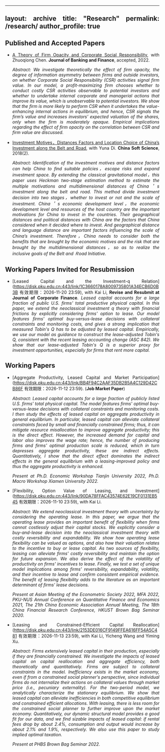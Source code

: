 

---
layout: archive
title: "Research"
permalink: /research/
author_profile: true
---
<style>
body {
text-align: justify}
</style>

<!--
{% if author.googlescholar %}
  You can also find my articles on <u><a href="{{author.googlescholar}}">my Google Scholar profile</a>.</u>
{% endif %}

{% include base_path %}

{% for post in site.research reversed %}
  {% include archive-single.html %}
{% endfor %}
-->

<!--## Publications

* [Credit Rating Prediction Through Supply Chains: A Machine Learning Approach](https://doi.org/10.1111/poms.13634) (with Jing Wu and Sean X. Zhou)\
 
   
***Production and Operations Management***, forthcoming-->
## Published and Accepted Papers
* [A Theory of Firm Opacity and Corporate Social Responsibility](https://www.sciencedirect.com/science/article/abs/pii/S0378426622002205), with Zhuoqiong Chen. **Journal of Banking and Finance**, accepted, 2022.
 
  *Abstract: We investigate theoretically the effect of firm opacity, the degree of information asymmetry between firms and outside investors, on whether Corporate Social Responsibility (CSR) activities signal firm value. In our model, a profit-maximizing firm chooses whether to conduct costly CSR activities observable to potential investors and whether to undertake internal corporate and managerial actions that improve its value, which is unobservable to potential investors. We show that the firm is more likely to perform CSR when it undertakes the value-enhancing internal actions in equilibrium, and hence, CSR signals the firm’s value and increases investors’ expected valuation of the shares, only when the firm is moderately opaque. Empirical implications regarding the effect of firm opacity on the correlation between CSR and firm value are discussed.*

* [Investment Motives，Distances Factors and Location Choice of China’s Investment along the Belt and Road](https://kns.cnki.net/kcms/detail/detail.aspx?dbcode=CJFD&dbname=CJFDLAST2018&filename=ZGRK201802016&uniplatform=NZKPT&v=XbsIuo4Cje_LxTNOfWbfhbRgA9hbOHKxHetRplVbFiVWuXtzy4QHfeRaSmTTj2L3), with Yuna Di. **China Soft Science**, 2018(2).
 
  *Abstract: Identification of the investment motives and distance factors can help China to find suitable policies，escape
risks and expand investment space. By extending the classical gravitational model，this paper uses Heckman two-stage
estimation method to estimate the multiple motivations and multidimensional distances of China＇s investment along the
belt and road. This method divide investment decision into two stages，whether to invest or not and the scale of
investment. China＇s economic development level，the economic development level and resources of the host country are
the important motivations for China to invest in the countries. Their geographical distances and political distances with
China are the factors that China considered when it decided where to invest. And geographical distance and language
distance are important factors influencing the scale of China’s investment. Therefore，China needs to consider both the
benefits that are brought by the economic motives and the risk that are brought by the multidimensional distances，so as
to realize the inclusive goals of the Belt and Ｒoad Initiative.*
  
  
  
## Working Papers Invited for Resubmission  
* [Leased Capital and  the Investment-q Relation](https://disk.pku.edu.cn:443/link/1C3660178A8009735801A34ECB6D0B3B
有效期限：2026-11-20 23:59), with Kai Li, **Revise and Resubmit at Journal of Corporate Finance**.
*Leased capital accounts for a large fraction of public U.S. firms' total productive physical capital. In this paper, we extend the neoclassical investment q theory with financial frictions by explicitly considering firms' option to lease. Our model features firms' optimal buy-versus-lease decisions with collateral constraints and monitoring costs, and gives a strong implication that measured Tobin's Q has to be adjusted by leased capital. Empirically, we use our model as guidance to construct the lease-adjusted Tobin's Q, consistent with the recent leasing accounting change (ASC 842). We show that our lease-adjusted Tobin's Q is a superior proxy for investment opportunities, especially for firms that rent more capital.*





## Working Papers
* [Aggregate Productivity, Leased Capital and Market Participation](https://disk.pku.edu.cn:443/link/BB4F94C2AAF35DB2B5A4C129D42CB86F
有效期限：2026-11-12 23:59). (**Job Market Paper**) 
 
  *Abstract: Leased capital accounts for a large fraction of publicly listed U.S. firms' total physical capital. The model features 
firms' optimal buy-versus-lease decisions with collateral constraints and monitoring costs. 
I then study the effects of leased capital on aggregate productivity in general equilibrium. In particular, leased capital can alleviate collateral constraints faced by small and financially constrained firms; thus, it can mitigate resource misallocation to improve aggregate productivity; this is the direct effect. However, the increased demand for capital and labor also improves the wage rate; hence,  the number of producing firms and firms' optimal production scale is reduced, which in turn depresses aggregate productivity, these are indirect effects. Quantitatively, I show that 
the direct effect dominates the indirect effects in the general equilibrium with a leasing-improved policy and thus the aggregate productivity is enhanced.*
 
  *Present at Ph.D. Economic Workshop Tianjin University 2022, Ph.D. Macro Workshop Xiamen University 2022.*

* [Flexibility, Option Value of Leasing, and Investment](https://disk.pku.edu.cn:443/link/90DA78FFAC43574E62E19CF0131EB545
有效期限：2026-11-10 23:59), with Kai Li.
  
  *Abstract: We extend neoclassical investment theory with uncertainty by considering the operating lease. In this paper, we argue that the operating lease provides an important benefit of flexibility when firms cannot costlessly adjust their capital stocks. We explicitly consider a buy-and-lease decision into the neoclassical investment theory with costly reversibility and expandability. We show how operating lease flexibility can be valued as options, and also how their valuation relates to the incentive to buy or lease capital. As two sources of flexibility, leasing can alleviate firms' costly reversibility and maintain the option for future expansion. We also derive the effect of the volatility of productivity on firms' incentives to lease.  Finally, we test a set of unique model implications among firms' reversibility, expandability, volatility, and their incentive to lease and confirm consistent empirical evidence. The benefit of leasing flexibility adds to the literature as an important determinant of firms' lease decisions.*
  
    *Present at Asian Meeting of the Econometric Society 2022, MFA 2022, PKU-NUS Annual Conference on Quantitative Finance and Economics 2021, The 21th China Economic Association Annual Meeting, The 18th China Financial Research Conference, HKUST Brown Bag Seminar 2020.*

* [Leasing and Constrained-Efficient Capital Reallocation](https://disk.pku.edu.cn:443/link/2153DE016CF9149FFEA616FF54A5C481
有效期限：2026-11-13 23:59), with Kai Li, Yicheng Wang and Yiming Xu.
  
  *Abstract: Firms extensively leased capital in their production, especially if they are financially constrained.  We investigate the impacts of leased capital on capital reallocation and aggregate efficiency, both theoretically and quantitatively. Firms are subject to collateral constraints in the model.  Inefficiency exists in the market economy, even if from a constrained social planner's perspective,   since individual firms do not internalize their actions on collateral values through market price (i.e.,  pecuniary externality).
For the two-period model, we analytically characterize the stationary equilibrium. We show that leased capital can alleviate inefficiencies in both competitive equilibrium and constrained efficient allocations. With leasing, there is less room for the constrained social planner to further improve upon the market economy.   Quantitatively, our dynamic structural model provides a good fit for our data, and we find sizable impacts of leased capital:  if rental fees drop by about 2.4%, consumption and output would increase by about 2.1% and 1.9%, respectively. We also use this paper to study implied optimal taxation.*
  
    *Present at PHBS Brown Bag Seminar 2022.*

